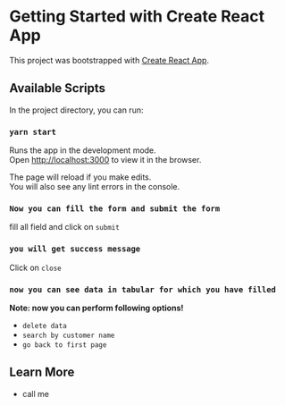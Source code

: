 # Getting Started with Create React App

This project was bootstrapped with [Create React App](https://github.com/facebook/create-react-app).

## Available Scripts

In the project directory, you can run:

### `yarn start`

Runs the app in the development mode.\
Open [http://localhost:3000](http://localhost:3000) to view it in the browser.

The page will reload if you make edits.\
You will also see any lint errors in the console.

### `Now you can fill the form and submit the form`

fill all field and click on `submit`

### `you will get success message`

Click on `close`

### `now you can see data in tabular for which you have filled`

**Note: now you can perform following options!**

-   `delete data`
-   `search by customer name`
-   `go back to first page`

## Learn More

-   call me
